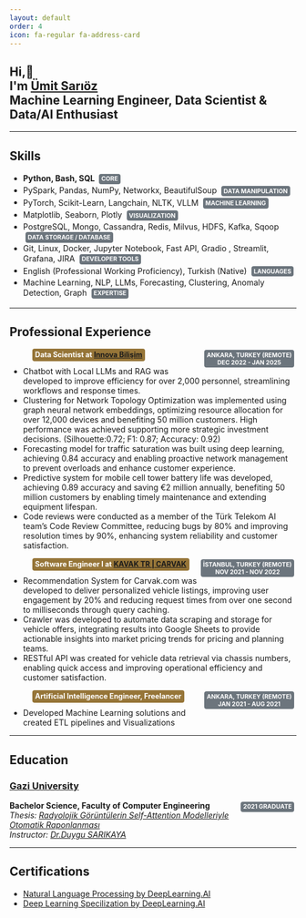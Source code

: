 ```yaml
---
layout: default
order: 4 
icon: fa-regular fa-address-card
---
```


<style>
    .my-badge {
    display: inline-block;
    padding: 0.25em 0.4em;
    height: fit-content;
    font-size: 75%;
    font-weight: bold; /* Kalın yazı */
    text-transform: uppercase; /* Büyük harf */
    color: #fff;
    float:right;
    text-align:center;
    background-color: #6c757d; /* Secondary arka plan */
    border-radius: 0.25rem;
    vertical-align: middle; /* Orta hizalama */
    margin: 0.1rem 0.25rem; /* ml-3: Sola boşluk */
  }

    .my-badge-title {
    display: inline-block;
    padding: 0.25em 0.4em;
    height: fit-content;
    font-size: 90%;
    font-weight: bold; /* Kalın yazı */
    color: #fff;
    float:left;
    background-color:rgb(150, 117, 56); /* Secondary arka plan */
    border-radius: 0.25rem;
    vertical-align: middle; /* Orta hizalama */
  }

</style>
<h2>
    Hi,&#128075;
    <br />
    I'm
    <a href="https://www.linkedin.com/in/umitsarioz"
      ><strong>Ümit Sarıöz</strong></a>
      <br>
      Machine Learning Engineer, Data Scientist & Data/AI Enthusiast
  </h2>
  <hr>
<div style='float:right; margin:1rem;'>
<a href="/assets/UmitSariozResume.pdf" download class="download-button"><i class="fa fa-download" aria-hidden="true"></i></a>
</div>

## Skills
- <b> Python, Bash, SQL <span class="my-badge" style="float:none;"> Core </span> </b>
- PySpark, Pandas, NumPy, Networkx, BeautifulSoup <b>  <span class="my-badge" style="float:none;"> Data Manipulation </span> </b>
- PyTorch, Scikit-Learn, Langchain, NLTK, VLLM <b> <span class="my-badge" style="float:none;">  Machine Learning </span></b>
- Matplotlib, Seaborn, Plotly <b> <span class="my-badge" style="float:none;">  Visualization </span></b>
- PostgreSQL, Mongo, Cassandra, Redis, Milvus, HDFS, Kafka, Sqoop <b> <span class="my-badge" style="float:none;">  Data Storage / Database </span></b>
- Git, Linux, Docker, Jupyter Notebook, Fast API, Gradio , Streamlit, Grafana, JIRA <b> <span class="my-badge" style="float:none;">  Developer Tools </span></b>
- English (Professional Working Proficiency), Turkish (Native) <b> <span class="my-badge" style="float:none;">  Languages </span></b>
- Machine Learning, NLP, LLMs, Forecasting, Clustering, Anomaly Detection, Graph <b> <span class="my-badge" style="float:none;">  Expertise </span></b>

---

## Professional Experience

> <span class="my-badge-title"> Data Scientist at <a href="https://www.innova.com.tr/en/about"><b>Innova Bilişim </b></a></span>
> <span class="my-badge">  Ankara, Turkey (Remote)<br>Dec 2022 - Jan 2025</span> 
<br>

- Chatbot with Local LLMs and RAG was developed to improve efficiency for over 2,000 personnel, streamlining
workflows and response times.
- Clustering for Network Topology Optimization was implemented using graph neural network embeddings,
optimizing resource allocation for over 12,000 devices and benefiting 50 million customers. High performance
was achieved supporting more strategic investment decisions. (Silhouette:0.72; F1: 0.87; Accuracy: 0.92)
- Forecasting model for traffic saturation was built using deep learning, achieving 0.84 accuracy and enabling
proactive network management to prevent overloads and enhance customer experience.
- Predictive system for mobile cell tower battery life was developed, achieving 0.89 accuracy and saving €2 million
annually, benefiting 50 million customers by enabling timely maintenance and extending equipment lifespan.
- Code reviews were conducted as a member of the Türk Telekom AI team’s Code Review Committee, reducing
bugs by 80% and improving resolution times by 90%, enhancing system reliability and customer satisfaction.

> <span class="my-badge-title">Software Engineer I at <a href="https://www.kavak.com/ae/about-us"><b>KAVAK TR | CARVAK </b></a> </span>
> <span class="my-badge"> İstanbul, Turkey (Remote)<br>Nov 2021 - Nov 2022</span> 
<br>

- Recommendation System for Carvak.com was developed to deliver personalized vehicle listings, improving user
engagement by 20% and reducing request times from over one second to milliseconds through query caching.
- Crawler was developed to automate data scraping and storage for vehicle offers, integrating results into Google
Sheets to provide actionable insights into market pricing trends for pricing and planning teams.
- RESTful API was created for vehicle data retrieval via chassis numbers, enabling quick access and improving
operational efficiency and customer satisfaction.

> <span class="my-badge-title">Artificial Intelligence Engineer, Freelancer </span>
> <span class="my-badge"> Ankara, Turkey (Remote)<br>Jan 2021 - Aug 2021</span> 
<br>

- Developed Machine Learning solutions and created ETL pipelines and Visualizations

---

## Education
### [Gazi University](https://mf-bm.gazi.edu.tr/)
**Bachelor Science, Faculty of Computer Engineering**    <span class="my-badge">2021 Graduate </span><br>
<i>Thesis: [Radyolojik Görüntülerin Self-Attention Modelleriyle Otomatik Raponlanması](https://github.com/umitsarioz/ChestX-AI)</i><br>
<i>Instructor: [Dr.Duygu SARIKAYA](https://scholar.google.com/citations?user=66F5AnAAAAAJ&hl=en)</i>

---

## Certifications
- <a href="https://www.coursera.org/account/accomplishments/specialization/FRM4MKWY4M2L">Natural Language Processing by DeepLearning.AI</a> 
- <a href="https://www.coursera.org/account/accomplishments/specialization/AAU9NPBDHH4N"> Deep Learning Specilization by DeepLearning.AI</a>


